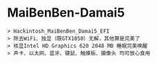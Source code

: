 # MaiBenBen-Damai5
```
> Hackintosh_MaiBenBen_Damai5_EFI  
> 除去WiFi、独显（既GTX1050）无解，其他算是完美了
> 核显Intel HD Graphics 620 2048 MB 睡眠完美唤醒   
> 声卡、以太网、蓝牙、键鼠、触摸板、摄像头 均可放心食用  
```

